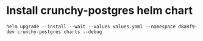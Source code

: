 # Install crunchy-postgres helm chart

`helm upgrade --install --wait --values values.yaml --namespace d8a8f9-dev crunchy-postgres charts --debug`

